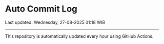 # Auto Commit Log

Last updated: Wednesday, 27-08-2025 01:18 WIB

---

This repository is automatically updated every hour using GitHub Actions.
